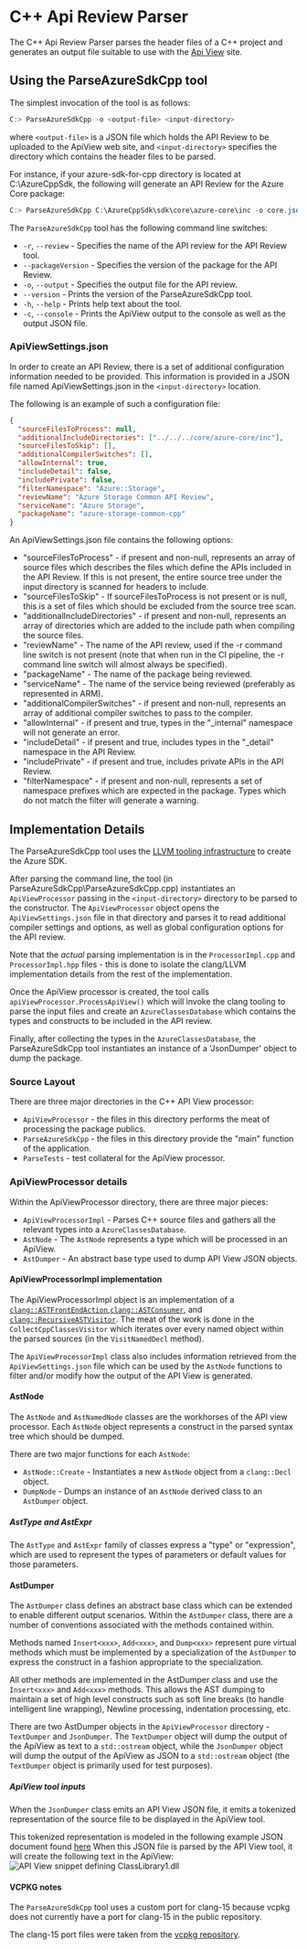 # C++ Api Review Parser

The C++ Api Review Parser parses the header files of a C++ project and generates an output file suitable to use with the [Api View](https://ApiView.dev)
site.

## Using the ParseAzureSdkCpp tool

The simplest invocation of the tool is as follows:

```powershell
C:> ParseAzureSdkCpp -o <output-file> <input-directory>
```

where `<output-file>` is a JSON file which holds the API Review to be uploaded to the ApiView web site, and `<input-directory>` specifies the directory which contains the header files to be parsed.

For instance, if your azure-sdk-for-cpp directory is located at C:\AzureCppSdk, the following will generate an API Review for the Azure Core package:

```powershell
C:> ParseAzureSdkCpp C:\AzureCppSdk\sdk\core\azure-core\inc -o core.json
```

The `ParseAzureSdkCpp` tool has the following command line switches:

- `-r`, `--review` - Specifies the name of the API review for the API Review tool.
- `--packageVersion` - Specifies the version of the package for the API Review.
- `-o`, `--output` - Specifies the output file for the API review.
- `--version` - Prints the version of the ParseAzureSdkCpp tool.
- `-h`, `--help` - Prints help text about the tool.
- `-c`, `--console` - Prints the ApiView output to the console as well as the output JSON file.

### ApiViewSettings.json

In order to create an API Review, there is a set of additional configuration information needed to be provided. This information is provided in a JSON file named ApiViewSettings.json in the `<input-directory>` location.

The following is an example of such a configuration file:

```json
{
  "sourceFilesToProcess": null,
  "additionalIncludeDirectories": ["../../../core/azure-core/inc"],
  "sourceFilesToSkip": [],
  "additionalCompilerSwitches": [],
  "allowInternal": true,
  "includeDetail": false,
  "includePrivate": false,
  "filterNamespace": "Azure::Storage",
  "reviewName": "Azure Storage Common API Review",
  "serviceName": "Azure Storage",
  "packageName": "azure-storage-common-cpp"
}
```

An ApiViewSettings.json file contains the following options:

- "sourceFilesToProcess" - if present and non-null, represents an array of
  source files which describes the
  files which define the APIs included in the API Review. If this is not
  present, the entire source tree under the input directory
  is scanned for headers to include.
- "sourceFilesToSkip" - If sourceFilesToProcess is not present or is null,
  this is a set of files which should be excluded from the
  source tree scan.
- "additionalIncludeDirectories" - if present and non-null, represents an
  array of directories which are added to the include path
  when compiling the source files.
- "reviewName" - The name of the API review, used if the -r command line
  switch is not present (note that when run in the CI pipeline, the -r command line
  switch will almost always be specified).
- "packageName" - The name of the package being reviewed.
- "serviceName" - The name of the service being reviewed (preferably as represented in ARM).
- "additionalCompilerSwitches" - if present and non-null, represents an
  array of additional compiler switches to pass to the
  compiler.
- "allowInternal" - if present and true, types in the "\_internal"
  namespace will not generate an error.
- "includeDetail" - if present and true, includes types in the "\_detail"
  namespace in the API Review.
- "includePrivate" - if present and true, includes private APIs in the API
  Review.
- "filterNamespace" - if present and non-null, represents a set of
  namespace prefixes which are expected in the package.
  Types which do not match the filter will generate a warning.

## Implementation Details

The ParseAzureSdkCpp tool uses the [LLVM tooling infrastructure](https://clang.llvm.org/docs/LibTooling.html) to create the Azure SDK.

After parsing the command line, the tool (in ParseAzureSdkCpp\ParseAzureSdkCpp.cpp)
instantiates an `ApiViewProcessor` passing in the `<input-directory>` directory to be parsed to the constructor.
The `ApiViewProcessor` object opens the `ApiViewSettings.json` file in that directory and parses it to
read additional compiler settings and options, as well as global configuration options for the API review.

Note that the _actual_ parsing implementation is in the `ProcessorImpl.cpp` and
`ProcessorImpl.hpp` files - this is done to isolate the clang/LLVM implementation
details from the rest of the implementation.

Once the ApiView processor is created, the tool calls `apiViewProcessor.ProcessApiView()` which will invoke the clang tooling to parse
the input files and create an `AzureClassesDatabase` which contains the types and constructs to be included in the API review.

Finally, after collecting the types in the `AzureClassesDatabase`, the ParseAzureSdkCpp tool instantiates an instance of a 'JsonDumper' 
object to dump the package.

### Source Layout

There are three major directories in the C++ API View processor:

- `ApiViewProcessor` - the files in this directory performs the meat of processing the package publics.
- `ParseAzureSdkCpp` - the files in this directory provide the "main" function of the application.
- `ParseTests` - test collateral for the ApiView processor.

### ApiViewProcessor details

Within the ApiViewProcessor directory, there are three major pieces:

- `ApiViewProcessorImpl` - Parses C++ source files and gathers all the relevant types into a `AzureClassesDatabase`.
- `AstNode` - The `AstNode` represents a type which will be processed in an ApiView.
- `AstDumper` - An abstract base type used to dump API View JSON objects.

#### ApiViewProcessorImpl implementation

The ApiViewProcessorImpl object is an implementation of a [`clang::ASTFrontEndAction`](https://clang.llvm.org/doxygen/classclang_1_1ASTFrontendAction.html),[`clang::ASTConsumer`](https://clang.llvm.org/doxygen/classclang_1_1ASTConsumer.html), and [`clang::RecursiveASTVisitor`](https://clang.llvm.org/doxygen/classclang_1_1RecursiveASTVisitor.html). The meat of the work is done in the `CollectCppClassesVisitor` which iterates over every named object within the parsed sources (in the `VisitNamedDecl` method).

The `ApiViewProcessorImpl` class also includes information retrieved from the `ApiViewSettings.json` file which can be used
by the `AstNode` functions to filter and/or modify how the output of the API View is generated.

#### AstNode
The `AstNode` and `AstNamedNode` classes are the workhorses of the API view processor.
Each `AstNode` object represents a construct in the parsed syntax tree which should be dumped.

There are two major functions for each `AstNode`:

- `AstNode::Create` - Instantiates a new `AstNode` object from a `clang::Decl` object.
- `DumpNode` - Dumps an instance of an `AstNode` derived class to an `AstDumper` object.

##### AstType and AstExpr

The `AstType` and `AstExpr` family of classes express a "type" or "expression",
which are used to represent the types of parameters or default values for those
parameters.

#### AstDumper

The `AstDumper` class defines an abstract base class which can be extended to enable
different output scenarios. Within the `AstDumper` class, there are a number of
conventions associated with the methods contained within.

Methods named `Insert<xxx>`, `Add<xxx>`, and `Dump<xxx>` represent pure virtual methods which
must be implemented by a specialization of the `AstDumper` to express the construct
in a fashion appropriate to the specialization.

All other methods are implemented in the AstDumper class and use the `Insert<xxx>`
and `Add<xxx>` methods. This allows the AST dumping to maintain a set of high
level constructs such as soft line breaks (to handle intelligent line wrapping),
Newline processing, indentation processing, etc.

There are two AstDumper objects in the `ApiViewProcessor` directory - `TextDumper` and `JsonDumper`. 
The `TextDumper` object will dump the output of the ApiView as text to a `std::ostream` object, 
while the `JsonDumper` object will dump the output of the ApiView as JSON to a `std::ostream` object (the `TextDumper`
object is primarily used for test purposes).

##### ApiView tool inputs

When the `JsonDumper` class emits an API View JSON file, it emits a tokenized representation of the source file to be
displayed in the ApiView tool.

This tokenized representation is modeled in the following example JSON document found [here](https://github.com/Azure/azure-sdk-tools/blob/main/src/dotnet/APIView/apiview_token_gist.json)
When this JSON file is parsed by the API View tool, it will create the following text in the ApiView:
![API View snippet defining `ClassLibrary1.dll`](https://i.imgur.com/ikfRmLM.png)

#### VCPKG notes

The `ParseAzureSdkCpp` tool uses a custom port for clang-15 because vcpkg does not currently have a port for clang-15 in the public repository.

The clang-15 port files were taken from the [vcpkg repository](https://github.com/microsoft/vcpkg/pull/26902).
